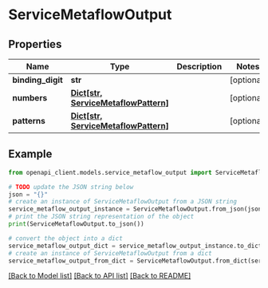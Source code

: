 # ServiceMetaflowOutput


## Properties

Name | Type | Description | Notes
------------ | ------------- | ------------- | -------------
**binding_digit** | **str** |  | [optional] 
**numbers** | [**Dict[str, ServiceMetaflowPattern]**](ServiceMetaflowPattern.md) |  | [optional] 
**patterns** | [**Dict[str, ServiceMetaflowPattern]**](ServiceMetaflowPattern.md) |  | [optional] 

## Example

```python
from openapi_client.models.service_metaflow_output import ServiceMetaflowOutput

# TODO update the JSON string below
json = "{}"
# create an instance of ServiceMetaflowOutput from a JSON string
service_metaflow_output_instance = ServiceMetaflowOutput.from_json(json)
# print the JSON string representation of the object
print(ServiceMetaflowOutput.to_json())

# convert the object into a dict
service_metaflow_output_dict = service_metaflow_output_instance.to_dict()
# create an instance of ServiceMetaflowOutput from a dict
service_metaflow_output_from_dict = ServiceMetaflowOutput.from_dict(service_metaflow_output_dict)
```
[[Back to Model list]](../README.md#documentation-for-models) [[Back to API list]](../README.md#documentation-for-api-endpoints) [[Back to README]](../README.md)


